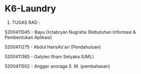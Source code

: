# K6-Laundry

1. TUGAS RAD  :

5200411045 – Bayu Octabryan Nugraha   (Kebutuhan Informasi & Pembentukan Aplikasi)

5200411275 - Abdul HarisAs'ari        (Pendahuluan)

5200411365 - Galyleo Ilham Setyaka    (UML)

5200411502 - Angger anoraga S. M.     (pembahasan)
